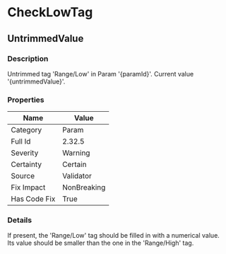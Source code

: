 ﻿---  
uid: Validator_2_32_5  
---

# CheckLowTag

## UntrimmedValue

### Description

Untrimmed tag 'Range\/Low' in Param '{paramId}'. Current value '{untrimmedValue}'.

### Properties

| Name         | Value       |
| ------------ | ----------- |
| Category     | Param       |
| Full Id      | 2.32.5      |
| Severity     | Warning     |
| Certainty    | Certain     |
| Source       | Validator   |
| Fix Impact   | NonBreaking |
| Has Code Fix | True        |

### Details

If present, the 'Range\/Low' tag should be filled in with a numerical value.  
Its value should be smaller than the one in the 'Range\/High' tag.
